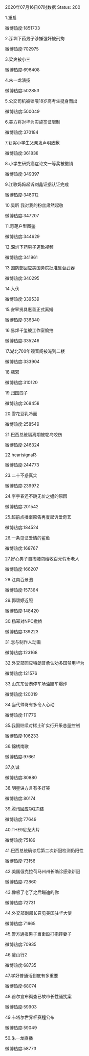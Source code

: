 2020年07月16日07时数据
Status: 200

1.重启

微博热度:1851703

2.深圳下药男子涉嫌强奸被刑拘

微博热度:702975

3.梁爽被小三

微博热度:696408

4.朱一龙演技

微博热度:502853

5.公交司机被锁喉18岁高考生挺身而出

微博热度:500049

6.美方将对华为实施签证限制

微博热度:370184

7.获奖小学生父亲发声明致歉

微博热度:361838

8.小学生研究癌症论文一等奖被撤销

微博热度:349397

9.江歌妈妈起诉刘鑫证据认证完成

微博热度:348012

10.吴昕 我对我的粉丝肃然起敬

微博热度:347207

11.奇葩户型图鉴

微博热度:344629

12.深圳下药男子道歉视频

微博热度:341961

13.国防部回应美国务院批准售台武器

微博热度:340295

14.入伏

微博热度:339539

15.安宰贤具惠善正式离婚

微博热度:336340

16.易烊千玺被工作室偷拍

微博热度:335246

17.湖北700年观音阁被淹到二楼

微博热度:333904

18.瓶邪

微博热度:310120

19.归国四子

微博热度:268458

20.雪花豆乳冷面

微博热度:258549

21.巴西总统隔离期被鸵鸟咬伤

微博热度:246324

22.heartsignal3

微博热度:244773

23.二十不惑真实

微博热度:239972

24.李宇春还不跳无价之姐的原因

微博热度:201542

25.超前点播案原告再度起诉爱奇艺

微博热度:184524

26.一条见证爱情的鲨鱼

微博热度:168767

27.好心男子自掏腰包给收百元假币老人

微博热度:166207

28.江南百景图

微博热度:157364

29.郭碧婷近照

微博热度:148420

30.杨幂对NPC撒娇

微博热度:139223

31.恋与制作人动画

微博热度:123168

32.外交部回应特朗普承认劝多国禁用华为

微博热度:121576

33.山东东营港停车场油罐车爆炸

微博热度:120019

34.当代帅哥有多令人心动

微博热度:111776

35.我国继续对稀土矿实行开采总量控制

微博热度:106233

36.锦绣南歌

微博热度:97661

37.久诚

微博热度:80880

38.明星讲方言有多好笑

微博热度:80174

39.腾讯回应QQ冻结

微博热度:77649

40.THE9尼龙大片

微博热度:75189

41.巴西总统确诊后第二次新冠检测仍阳性

微博热度:73156

42.美国俄克拉荷马州州长确诊感染新冠

微博热度:72860

43.像极了老了之后蹦迪的你

微博热度:72731

44.外交部副部长召见美国驻华大使

微博热度:71665

45.警方通报男子当街殴打抱摔妻子

微博热度:70935

46.釜山行2

微博热度:68735

47.学好普通话到底有多重要

微博热度:68074

48.首尔宣布彻查已故市长性骚扰案

微博热度:59903

49.卡塔尔世界杯赛程公布

微博热度:59049

50.朱一龙直播

微博热度:58773

